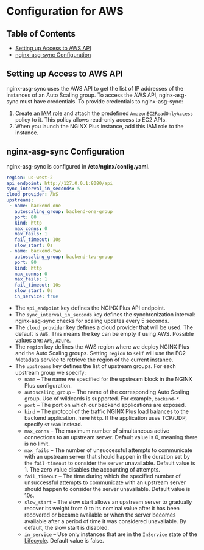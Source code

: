# Configuration for AWS

<!-- START doctoc generated TOC please keep comment here to allow auto update -->
<!-- DON'T EDIT THIS SECTION, INSTEAD RE-RUN doctoc TO UPDATE -->
## Table of Contents

- [Setting up Access to AWS API](#setting-up-access-to-aws-api)
- [nginx-asg-sync Configuration](#nginx-asg-sync-configuration)

<!-- END doctoc generated TOC please keep comment here to allow auto update -->

## Setting up Access to AWS API

nginx-asg-sync uses the AWS API to get the list of IP addresses of the instances of an Auto Scaling group. To access the
AWS API, nginx-asg-sync must have credentials. To provide credentials to nginx-asg-sync:

1. [Create an IAM role](http://docs.aws.amazon.com/AWSEC2/latest/UserGuide/iam-roles-for-amazon-ec2.html) and attach the
   predefined `AmazonEC2ReadOnlyAccess` policy to it. This policy allows read-only access to EC2 APIs.
2. When you launch the NGINX Plus instance, add this IAM role to the instance.

## nginx-asg-sync Configuration

nginx-asg-sync is configured in **/etc/nginx/config.yaml**.

```yaml
region: us-west-2
api_endpoint: http://127.0.0.1:8080/api
sync_interval_in_seconds: 5
cloud_provider: AWS
upstreams:
 - name: backend-one
   autoscaling_group: backend-one-group
   port: 80
   kind: http
   max_conns: 0
   max_fails: 1
   fail_timeout: 10s
   slow_start: 0s
 - name: backend-two
   autoscaling_group: backend-two-group
   port: 80
   kind: http
   max_conns: 0
   max_fails: 1
   fail_timeout: 10s
   slow_start: 0s
   in_service: true
```

- The `api_endpoint` key defines the NGINX Plus API endpoint.
- The `sync_interval_in_seconds` key defines the synchronization interval: nginx-asg-sync checks for scaling updates
  every 5 seconds.
- The `cloud_provider` key defines a cloud provider that will be used. The default is `AWS`. This means the key can be
  empty if using AWS. Possible values are: `AWS`, `Azure`.
- The `region` key defines the AWS region where we deploy NGINX Plus and the Auto Scaling groups. Setting `region` to
  `self` will use the EC2 Metadata service to retrieve the region of the current instance.
- The `upstreams` key defines the list of upstream groups. For each upstream group we specify:
  - `name` – The name we specified for the upstream block in the NGINX Plus configuration.
  - `autoscaling_group` – The name of the corresponding Auto Scaling group. Use of wildcards is supported. For example,
    `backend-*`.
  - `port` – The port on which our backend applications are exposed.
  - `kind` – The protocol of the traffic NGINX Plus load balances to the backend application, here `http`. If the
    application uses TCP/UDP, specify `stream` instead.
  - `max_conns` – The maximum number of simultaneous active connections to an upstream server. Default value is 0,
    meaning there is no limit.
  - `max_fails` – The number of unsuccessful attempts to communicate with an upstream server that should happen in the
    duration set by the `fail-timeout` to consider the server unavailable. Default value is 1. The zero value disables
    the accounting of attempts.
  - `fail_timeout` – The time during which the specified number of unsuccessful attempts to communicate with an upstream
    server should happen to consider the server unavailable. Default value is 10s.
  - `slow_start` – The slow start allows an upstream server to gradually recover its weight from 0 to its nominal value
    after it has been recovered or became available or when the server becomes available after a period of time it was
    considered unavailable. By default, the slow start is disabled.
  - `in_service` – Use only instances that are in the `InService` state of the
    [Lifecycle](https://docs.aws.amazon.com/autoscaling/ec2/userguide/AutoScalingGroupLifecycle.html). Default value is
    false.
